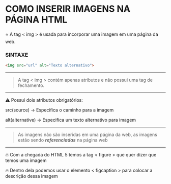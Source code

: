 # COMO INSERIR IMAGENS NA PÁGINA HTML

⭐ A tag < img > é usada para incorporar uma imagem em uma página da web.

### SINTAXE

```html
<img src="url" alt="Texto alternativo">
```

---

> A tag < img > contém apenas atributos e não possui uma tag de fechamento.
> 

---

⚠️ Possui dois atributos obrigatórios:

src(source) → Especifica o caminho para a imagem

alt(alternative) → Especifica um texto alternativo para imagem

---

> As imagens não são inseridas em uma página da web, as imagens estão sendo ***referenciadas*** na página web
> 

---

🔥 Com a chegada do HTML 5 temos a tag < figure > que quer dizer que temos uma imagem


🔥 Dentro dela podemos usar o elemento < figcaption > para colocar a descrição dessa imagem


